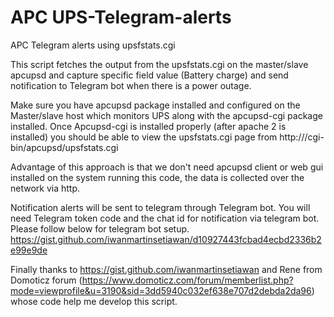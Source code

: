 # APC UPS-Telegram-alerts
APC Telegram alerts using upsfstats.cgi

  This script fetches the output from the upsfstats.cgi on the master/slave apcupsd and capture specific field value (Battery charge) and send notification to Telegram bot when there is a power outage.

  Make sure you have apcupsd package installed and configured on the Master/slave host which monitors UPS along with the apcupsd-cgi package installed. Once Apcupsd-cgi is installed properly (after apache 2 is installed) you should be able to view the upsfstats.cgi page from http://<IP address of the UPS host>/cgi-bin/apcupsd/upsfstats.cgi

  Advantage of this approach is that we don't need apcupsd client or web gui installed on the system running this code, the data is collected over the network via http.
  
  Notification alerts will be sent to telegram through Telegram bot. You will need Telegram token code and the chat id for notification via telegram bot. Please follow below for telegram bot setup.
https://gist.github.com/iwanmartinsetiawan/d10927443fcbad4ecbd2336b2e99e9de
  
  Finally thanks to https://gist.github.com/iwanmartinsetiawan and Rene from Domoticz forum (https://www.domoticz.com/forum/memberlist.php?mode=viewprofile&u=3190&sid=3dd5940c032ef638e707d2debda2da96) whose code help me develop this script.
